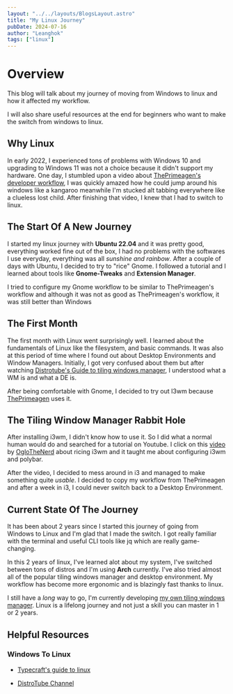 ```yaml
---
layout: "../../layouts/BlogsLayout.astro"
title: "My Linux Journey"
pubDate: 2024-07-16
author: "Leanghok"
tags: ["linux"]
---
```


# Overview

This blog will talk about my journey of moving from Windows to linux and how it affected my workflow.

I will also share useful resources at the end for beginners who want to make the switch from windows to linux.

## Why Linux

In early 2022, I experienced tons of problems with Windows 10 and upgrading to Windows 11 was not a choice because it didn't support my hardware. One day, I stumbled upon a video about [ThePrimeagen's developer workflow](https://www.youtube.com/watch?v=bdumjiHabhQ), I was quickly amazed how he could jump around his windows like a kangaroo meanwhile I'm stucked alt tabbing everywhere like a clueless lost child. After finishing that video, I knew that I had to switch to linux.

## The Start Of A New Journey

I started my linux journey with **Ubuntu 22.04** and it was pretty good, everything worked fine out of the box, I had no problems with the softwares I use everyday, everything was all _sunshine and rainbow_. After a couple of days with Ubuntu, I decided to try to "rice" Gnome. I followed a tutorial and I learned about tools like **Gnome-Tweaks** and **Extension Manager**.

I tried to configure my Gnome workflow to be similar to ThePrimeagen's workflow and although it was not as good as ThePrimeagen's workflow, it was still better than Windows

## The First Month

The first month with Linux went surprisingly well. I learned about the fundamentals of Linux like the filesystem, and basic commands. It was also at this period of time where I found out about Desktop Environments and Window Managers. Initially, I got very confused about them but after watching [Distrotube's Guide to tiling windows manager](https://www.youtube.com/watch?v=Obzf9ppODJU&t=38s&pp=ygUhZGlzdHJvdHViZSB0aWxpbmcgd2luZG93IG1hbmFnZXJz), I understood what a WM is and what a DE is.

After being comfortable with Gnome, I decided to try out I3wm because [ThePrimeagen](https://www.youtube.com/@ThePrimeagen) uses it.

## The Tiling Window Manager Rabbit Hole

After installing i3wm, I didn't know how to use it. So I did what a normal human would do and searched for a tutorial on Youtube. I click on this [video](https://www.youtube.com/watch?v=U3BIFlZlDZc&t=1665s) by [OgloTheNerd](https://www.youtube.com/@oglothenerd) about ricing i3wm and it taught me about configuring i3wm and polybar.

After the video, I decided to mess around in i3 and managed to make something quite _usable_. I decided to copy my workflow from ThePrimeagen and after a week in i3, I could never switch back to a Desktop Environment.

## Current State Of The Journey

It has been about 2 years since I started this journey of going from Windows to Linux and I'm glad that I made the switch. I got really familiar with the terminal and useful CLI tools like jq which are really game-changing.

In this 2 years of linux, I've learned alot about my system, I've switched between tons of distros and I'm using **Arch** currently. I've also tried almost all of the popular tiling windows manager and desktop environment. My workflow has become more ergonomic and is blazingly fast thanks to linux.

I still have a _long_ way to go, I'm currently developing [my own tiling windows manager](https://github.com/leanghok120/moody). Linux is a lifelong journey and not just a skill you can master in 1 or 2 years.

## Helpful Resources

### Windows To Linux

- [Typecraft's guide to linux](https://www.youtube.com/playlist?list=PLsz00TDipIffGKMW4hmzmwXTvARXyJMn8)

- [DistroTube Channel](https://www.youtube.com/@DistroTube)
